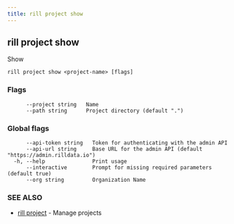 ```yaml
---
title: rill project show
---
```

## rill project show

Show

```
rill project show <project-name> [flags]
```

### Flags

```
      --project string   Name
      --path string      Project directory (default ".")
```

### Global flags

```
      --api-token string   Token for authenticating with the admin API
      --api-url string     Base URL for the admin API (default "https://admin.rilldata.io")
  -h, --help               Print usage
      --interactive        Prompt for missing required parameters (default true)
      --org string         Organization Name
```

### SEE ALSO

* [rill project](project.md)	 - Manage projects

